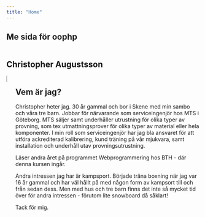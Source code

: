 ```yaml
---
title: "Home"
---
```


<section class="hero is-medium is-primary is-success">
  <div class="hero-body">
    <div class="container">
      <h1 class="has-text-centered is-size-1">Me sida för oophp</h1>
    </div>
  </div>
</section>

<div class="container">
<section class="section">
  <div class="columns has-text-centered is-size-1">
    <div class="column is-one-third">
        <i class="fab fa-php fa-2x is-large"></i>
    </div>
    <div class="column">
      <i class="fas fa-code fa-2x"></i>
    </div>
    <div class="column">
      <i class="fab fa-git fa-2x is-large"></i>
    </div>
  </div>
</section>

<section class="section">
  <div class="content">
    <h1 class="is-size-1 has-text-centered">Christopher Augustsson</h1>
  </div>
</section>
</div>

<section class="section">
  <div class="container">
    <div class="columns">
      <div class="column">
        <img src="image/me.jpg">
      </div>
      <div class="column">
        <div class="content">
        <h1>Vem är jag?</h1>
         <p>
          Christopher heter jag. 30 år gammal och bor i Skene med min sambo och våra tre barn. Jobbar för närvarande som serviceingenjör hos MTS i Göteborg. MTS säljer samt underhåller utrustning för olika typer av provning, som tex utmattningsprover för olika typer av material eller hela komponenter. I min roll som serviceingenjör har jag bla ansvaret för att utföra ackrediterad kalibrering, kund träning på vår mjukvara, samt installation och underhåll utav provningsutrustning.
        </p>
        <p>
          Läser andra året på programmet Webprogrammering hos BTH - där denna kursen ingår.
        </p>
        <p>
          Andra intressen jag har är kampsport. Började träna boxning när jag var 16 år gammal och har väl hållt på med någon form av kampsort till och från sedan dess. Men med hus och tre barn finns det inte så mycket tid över för andra intressen - förutom lite snowboard då såklart!
        </p>
        <p>
          Tack för mig.
         </p>
        </div>
      </div>
    </div>
  </div>
</section>